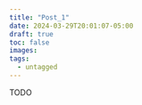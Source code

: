 ```yaml
---
title: "Post_1"
date: 2024-03-29T20:01:07-05:00
draft: true
toc: false
images:
tags: 
  - untagged
---
```



TODO
